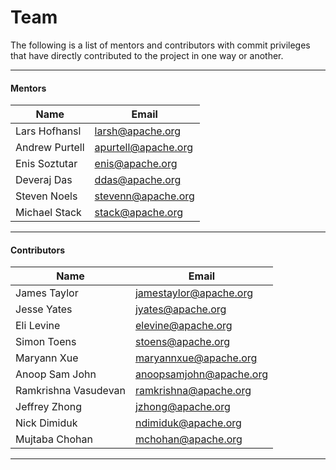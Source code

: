 # Team

The following is a list of mentors and contributors with commit privileges that have directly contributed to the project in one way or another.

<hr/>

#### Mentors
  
Name| Email
--------------------------|----
Lars Hofhansl | larsh@apache.org
Andrew Purtell | apurtell@apache.org
Enis Soztutar | enis@apache.org
Deveraj Das | ddas@apache.org
Steven Noels | stevenn@apache.org
Michael Stack | stack@apache.org

<hr/>

#### Contributors
  
Name| Email
--------------------------|----
James Taylor | jamestaylor@apache.org
Jesse Yates | jyates@apache.org
Eli Levine | elevine@apache.org
Simon Toens | stoens@apache.org
Maryann Xue | maryannxue@apache.org
Anoop Sam John | anoopsamjohn@apache.org
Ramkrishna Vasudevan | ramkrishna@apache.org
Jeffrey Zhong | jzhong@apache.org
Nick Dimiduk | ndimiduk@apache.org
Mujtaba Chohan | mchohan@apache.org

<hr/>
